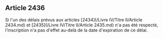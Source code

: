Article 2436
----
Si l'un des délais prévus aux articles [2434](/Livre IV/Titre II/Article 2434.md) et [2435](/Livre IV/Titre II/Article 2435.md) n'a pas été respecté,
l'inscription n'a pas d'effet au-delà de la date d'expiration de ce délai.
